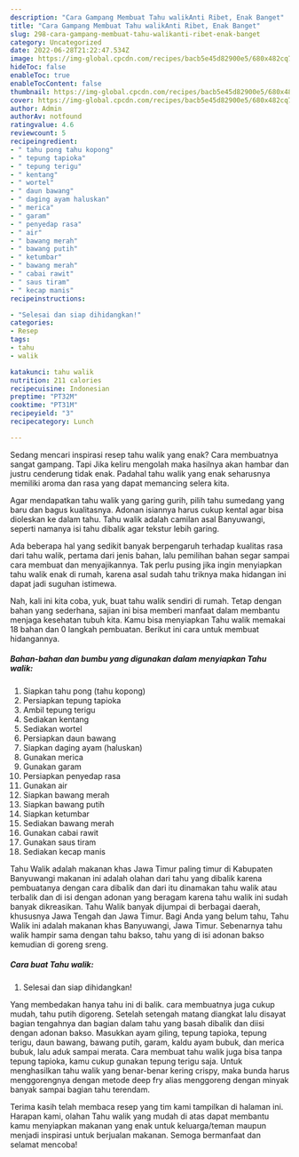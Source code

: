 ```yaml
---
description: "Cara Gampang Membuat Tahu walikAnti Ribet, Enak Banget"
title: "Cara Gampang Membuat Tahu walikAnti Ribet, Enak Banget"
slug: 298-cara-gampang-membuat-tahu-walikanti-ribet-enak-banget
category: Uncategorized
date: 2022-06-28T21:22:47.534Z
image: https://img-global.cpcdn.com/recipes/bacb5e45d82900e5/680x482cq70/tahu-walik-foto-resep-utama.jpg
hideToc: false
enableToc: true
enableTocContent: false
thumbnail: https://img-global.cpcdn.com/recipes/bacb5e45d82900e5/680x482cq70/tahu-walik-foto-resep-utama.jpg
cover: https://img-global.cpcdn.com/recipes/bacb5e45d82900e5/680x482cq70/tahu-walik-foto-resep-utama.jpg
author: Admin
authorAv: notfound
ratingvalue: 4.6
reviewcount: 5
recipeingredient:
- " tahu pong tahu kopong"
- " tepung tapioka"
- " tepung terigu"
- " kentang"
- " wortel"
- " daun bawang"
- " daging ayam haluskan"
- " merica"
- " garam"
- " penyedap rasa"
- " air"
- " bawang merah"
- " bawang putih"
- " ketumbar"
- " bawang merah"
- " cabai rawit"
- " saus tiram"
- " kecap manis"
recipeinstructions:

- "Selesai dan siap dihidangkan!"
categories:
- Resep
tags:
- tahu
- walik

katakunci: tahu walik 
nutrition: 211 calories
recipecuisine: Indonesian
preptime: "PT32M"
cooktime: "PT31M"
recipeyield: "3"
recipecategory: Lunch

---
```



Sedang mencari inspirasi resep tahu walik yang enak? Cara membuatnya sangat gampang. Tapi Jika keliru mengolah maka hasilnya akan hambar dan justru cenderung tidak enak. Padahal tahu walik yang enak seharusnya memiliki aroma dan rasa yang dapat memancing selera kita.


Agar mendapatkan tahu walik yang garing gurih, pilih tahu sumedang yang baru dan bagus kualitasnya. Adonan isiannya harus cukup kental agar bisa dioleskan ke dalam tahu. Tahu walik adalah camilan asal Banyuwangi, seperti namanya isi tahu dibalik agar tekstur lebih garing.

Ada beberapa hal yang sedikit banyak berpengaruh terhadap kualitas rasa dari tahu walik, pertama dari jenis bahan, lalu pemilihan bahan segar sampai cara membuat dan menyajikannya. Tak perlu pusing jika ingin menyiapkan tahu walik enak di rumah, karena asal sudah tahu triknya maka hidangan ini dapat jadi suguhan istimewa.


Nah, kali ini kita coba, yuk, buat tahu walik sendiri di rumah. Tetap dengan bahan yang sederhana, sajian ini bisa memberi manfaat dalam membantu menjaga kesehatan tubuh kita. Kamu bisa menyiapkan Tahu walik memakai 18 bahan dan 0 langkah pembuatan. Berikut ini cara untuk membuat hidangannya.

<!--inarticleads1-->

##### Bahan-bahan dan bumbu yang digunakan dalam menyiapkan Tahu walik:

1. Siapkan  tahu pong (tahu kopong)
1. Persiapkan  tepung tapioka
1. Ambil  tepung terigu
1. Sediakan  kentang
1. Sediakan  wortel
1. Persiapkan  daun bawang
1. Siapkan  daging ayam (haluskan)
1. Gunakan  merica
1. Gunakan  garam
1. Persiapkan  penyedap rasa
1. Gunakan  air
1. Siapkan  bawang merah
1. Siapkan  bawang putih
1. Siapkan  ketumbar
1. Sediakan  bawang merah
1. Gunakan  cabai rawit
1. Gunakan  saus tiram
1. Sediakan  kecap manis


Tahu Walik adalah makanan khas Jawa Timur paling timur di Kabupaten Banyuwangi makanan ini adalah olahan dari tahu yang dibalik karena pembuatanya dengan cara dibalik dan dari itu dinamakan tahu walik atau terbalik dan di isi dengan adonan yang beragam karena tahu walik ini sudah banyak dikreasikan. Tahu Walik banyak dijumpai di berbagai daerah, khususnya Jawa Tengah dan Jawa Timur. Bagi Anda yang belum tahu, Tahu Walik ini adalah makanan khas Banyuwangi, Jawa Timur. Sebenarnya tahu walik hampir sama dengan tahu bakso, tahu yang di isi adonan bakso kemudian di goreng sreng. 

<!--inarticleads2-->

##### Cara buat Tahu walik:


1. Selesai dan siap dihidangkan!

Yang membedakan hanya tahu ini di balik. cara membuatnya juga cukup mudah, tahu putih digoreng. Setelah setengah matang diangkat lalu disayat bagian tengahnya dan bagian dalam tahu yang basah dibalik dan diisi dengan adonan bakso. Masukkan ayam giling, tepung tapioka, tepung terigu, daun bawang, bawang putih, garam, kaldu ayam bubuk, dan merica bubuk, lalu aduk sampai merata. Cara membuat tahu walik juga bisa tanpa tepung tapioka, kamu cukup gunakan tepung terigu saja. Untuk menghasilkan tahu walik yang benar-benar kering crispy, maka bunda harus menggorengnya dengan metode deep fry alias menggoreng dengan minyak banyak sampai bagian tahu terendam. 

Terima kasih telah membaca resep yang tim kami tampilkan di halaman ini. Harapan kami, olahan Tahu walik yang mudah di atas dapat membantu kamu menyiapkan makanan yang enak untuk keluarga/teman maupun menjadi inspirasi untuk berjualan makanan. Semoga bermanfaat dan selamat mencoba!
